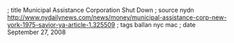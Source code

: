 ; title Municipal Assistance Corporation Shut Down
; source nydn http://www.nydailynews.com/news/money/municipal-assistance-corp-new-york-1975-savior-ya-article-1.325509
; tags ballan nyc mac
; date September 27, 2008
